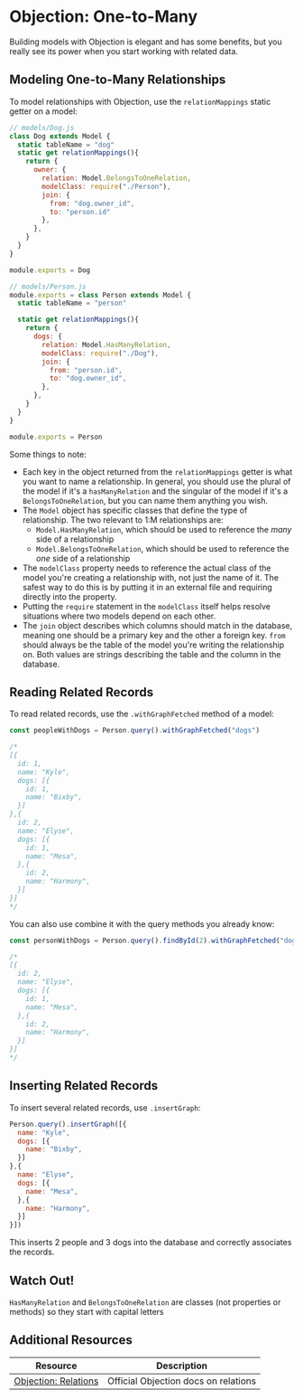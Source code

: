 # Objection: One-to-Many

Building models with Objection is elegant and has some benefits, but you really see its power when you start working with related data.

## Modeling One-to-Many Relationships

To model relationships with Objection, use the `relationMappings` static getter on a model:

```js
// models/Dog.js
class Dog extends Model {
  static tableName = "dog"
  static get relationMappings(){
    return {
      owner: {
        relation: Model.BelongsToOneRelation,
        modelClass: require("./Person"),
        join: {
          from: "dog.owner_id",
          to: "person.id"
        },
      },
    }
  }
}

module.exports = Dog
```

```js
// models/Person.js
module.exports = class Person extends Model {
  static tableName = "person"

  static get relationMappings(){
    return {
      dogs: {
        relation: Model.HasManyRelation,
        modelClass: require("./Dog"),
        join: {
          from: "person.id",
          to: "dog.owner_id",
        },
      },
    }
  }
}

module.exports = Person
```

Some things to note:

* Each key in the object returned from the `relationMappings` getter is what you want to name a relationship. In general, you should use the plural of the model if it's a `hasManyRelation` and the singular of the model if it's a `BelongsToOneRelation`, but you can name them anything you wish.
* The `Model` object has specific classes that define the type of relationship. The two relevant to 1:M relationships are:
  * `Model.HasManyRelation`, which should be used to reference the _many_ side of a relationship
  * `Model.BelongsToOneRelation`, which should be used to reference the _one_ side of a relationship
* The `modelClass` property needs to reference the actual class of the model you're creating a relationship with, not just the name of it. The safest way to do this is by putting it in an external file and requiring directly into the property.
* Putting the `require` statement in the `modelClass` itself helps resolve situations where two models depend on each other.
* The `join` object describes which columns should match in the database, meaning one should be a primary key and the other a foreign key. `from` should always be the table of the model you're writing the relationship on. Both values are strings describing the table and the column in the database.

## Reading Related Records

To read related records, use the `.withGraphFetched` method of a model:

```js
const peopleWithDogs = Person.query().withGraphFetched("dogs")

/*
[{
  id: 1,
  name: "Kyle",
  dogs: [{
    id: 1,
    name: "Bixby",
  }]
},{
  id: 2,
  name: "Elyse",
  dogs: [{
    id: 1,
    name: "Mesa",
  },{
    id: 2,
    name: "Harmony",
  }]
}]
*/
```

You can also use combine it with the query methods you already know:

```js
const personWithDogs = Person.query().findById(2).withGraphFetched("dogs")

/*
[{
  id: 2,
  name: "Elyse",
  dogs: [{
    id: 1,
    name: "Mesa",
  },{
    id: 2,
    name: "Harmony",
  }]
}]
*/
```

## Inserting Related Records

To insert several related records, use `.insertGraph`:

```js
Person.query().insertGraph([{
  name: "Kyle",
  dogs: [{
    name: "Bixby",
  }]
},{
  name: "Elyse",
  dogs: [{
    name: "Mesa",
  },{
    name: "Harmony",
  }]
}])
```

This inserts 2 people and 3 dogs into the database and correctly associates the records.

## Watch Out!

`HasManyRelation` and `BelongsToOneRelation` are classes (not properties or methods) so they start with capital letters

## Additional Resources

| Resource | Description |
| --- | --- |
| [Objection: Relations](https://vincit.github.io/objection.js/guide/relations.html#examples) | Official Objection docs on relations |
